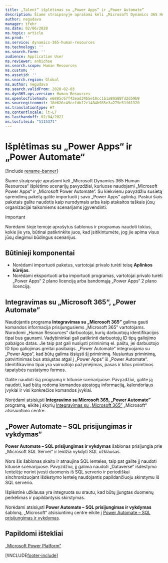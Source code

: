 ```yaml
---
title: „Talent“ išplėtimas su „Power Apps“ ir „Power Automate“
description: Šiame straipsnyje aprašomi keli „Microsoft Dynamics 365 Human Resources“ išplėtimo scenarijų pavyzdžiai, kuriuose naudojami „Microsoft Power Apps“ ir „Microsoft Power Automate“.
author: negudava
manager: tfehr
ms.date: 02/06/2020
ms.topic: article
ms.prod: ''
ms.service: dynamics-365-human-resources
ms.technology: ''
ms.search.form: ''
audience: Application User
ms.reviewer: anbichse
ms.search.scope: Human Resources
ms.custom: ''
ms.assetid: ''
ms.search.region: Global
ms.author: negudava
ms.search.validFrom: 2020-02-03
ms.dyn365.ops.version: Human Resources
ms.openlocfilehash: e6885c67f42ead34b5e10cc1b1a80a88fd2d59b9
ms.sourcegitcommit: 18e626c49ccfdb12c1484b985e3a275e51f61320
ms.translationtype: HT
ms.contentlocale: lt-LT
ms.lasthandoff: 02/04/2021
ms.locfileid: "5115371"
---
```

# <a name="extend-with-power-apps-and-power-automate"></a>Išplėtimas su „Power Apps“ ir „Power Automate“

[!include [rename-banner](~/includes/cc-data-platform-banner.md)]

Šiame straipsnyje aprašomi keli „Microsoft Dynamics 365 Human Resources“ išplėtimo scenarijų pavyzdžiai, kuriuose naudojami „Microsoft Power Apps“ ir „Microsoft Power Automate“. Su kiekvienu pavyzdžiu susietą sprendimų paketą galite importuoti į savo „Power Apps“ aplinką. Paskui šiais paketais galite naudotis kaip nurodymais arba kaip atskaitos taškais jūsų organizacijai taikomiems scenarijams įgyvendinti.

> [!IMPORTANT]
> Norėdami šioje temoje aprašytus šablonus ir programas naudoti tokius, kokie jie yra, būtinai patikrinkite juos, kad įsitikintumėte, jog jie apima visus jūsų diegimui būdingus scenarijus.

## <a name="prerequisites"></a>Būtinieji komponentai

- Norėdami importuoti paketus, vartotojai privalo turėti teisę **Aplinkos kūrėjas**.
- Norėdami eksportuoti arba importuoti programas, vartotojai privalo turėti „Power Apps“ 2 plano licenciją arba bandomąją „Power Apps“ 2 plano licenciją.

## <a name="integration-with-microsoft-365-power-automate"></a>Integravimas su „Microsoft 365“, „Power Automate”

Naudojantis programa **Integravimas su „Microsoft 365”** galima gauti komandos informacija prisijungusiems „Microsoft 365” vartotojams. Nurodomi „Human Resources“ darbuotojai, kurių darbuotojų identifikacijos tipai bus gaunami. Vadybininkai gali patikrinti darbuotojų ID tipų galiojimo pabaigos datas. Jie taip pat gali nusiųsti priminimą el. paštu, jei darbuotojo ID tipo galiojimas greitai pasibaigs. „Power Automate“ integruojama su „Power Apps“, kad būtų galima išsiųsti šį priminimą. Nusiuntus priminimą, patvirtinimas bus atsiųstas atgal į „Power Apps“ iš „Power Automate“. Identifikavimo tipai yra vairuotojo pažymėjimas, pasas ir kitos priimtinos tapatybės nustatymo formos.

Galite naudoti šią programą ir kituose scenarijuose. Pavyzdžiui, galite ją naudoti, kad būtų rodoma komandos atostogų informaciją, kalendoriaus įvykiai ir visi konkrečios komandos įvykiai.

Norėdami atsisiųsti **Integravimo su Microsoft 365, „Power Automate”** programą, eikite į skyrių [Integravimas su „Microsoft 365”](https://go.microsoft.com/fwlink/?linkid=2081787) „Microsoft“ atsisiuntimo centre.

## <a name="power-automate--sql-connect-and-execute"></a>„Power Automate – SQL prisijungimas ir vykdymas“

**Power Automate – SQL prisijungimas ir vykdymas** šablonas prisijungia prie „Microsoft SQL Server“ ir leidžia vykdyti SQL užklausas.

Nors šis šablonas skaito ir atnaujina SQL lenteles, taip pat galite jį naudoti kituose scenarijuose. Pavyzdžiui, jį galima naudoti „Dataverse“ išdėstymo lentelėje norint įvesti duomenis iš SQL serverio ir periodiškai sinchronizuojant išdėstymo lentelę naudojantis papildančiuoju skirstymu iš SQL serverio.

Išplėstinė užklausa yra integruota su srautu, kad būtų įjungtas duomenų perkėlimas ir papildantysis skirstymas.

Norėdami atsisiųsti **Power Automate – SQL prisijungimas ir vykdymas** šabloną, „Microsoft“ atsisiuntimų centre eikite į [Power Automate – SQL prisijungimas ir vykdymas](https://go.microsoft.com/fwlink/?linkid=2081789).

## <a name="additional-resources"></a>Papildomi ištekliai

[„Microsoft Power Platform“](https://docs.microsoft.com/power-platform/admin/admin-documentation)</br>

[!INCLUDE[footer-include](../includes/footer-banner.md)]